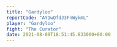 ```yaml
---
title: "Gardyloo"
reportCode: "AY1wQfdJ3FnWykmL"
player: "Gardyloo"
fight: "The Curator"
date: 2021-08-09T18:51:45.833000+00:00
---
```

